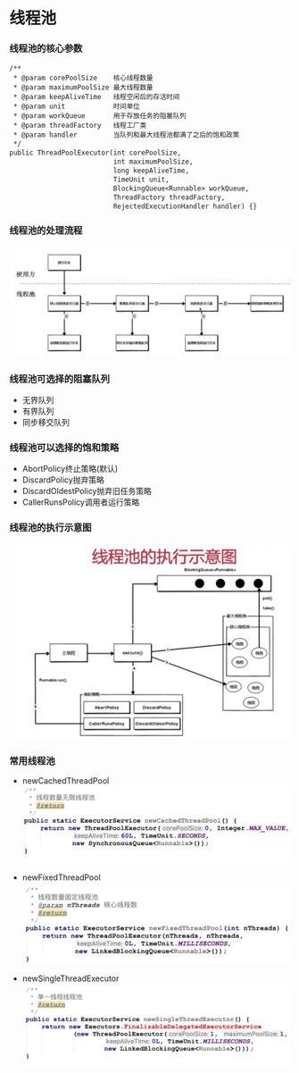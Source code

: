 # 线程池
### 线程池的核心参数
```
/**
 * @param corePoolSize    核心线程数量
 * @param maximumPoolSize 最大线程数量
 * @param keepAliveTime   线程空闲后的存活时间
 * @param unit            时间单位
 * @param workQueue       用于存放任务的阻塞队列
 * @param threadFactory   线程工厂类
 * @param handler         当队列和最大线程池都满了之后的饱和政策
 */
public ThreadPoolExecutor(int corePoolSize, 
                          int maximumPoolSize, 
                          long keepAliveTime, 
                          TimeUnit unit,
                          BlockingQueue<Runnable> workQueue, 
                          ThreadFactory threadFactory,
                          RejectedExecutionHandler handler) {}
```

### 线程池的处理流程
![](.线程池_images/线程池的处理流程.png)

### 线程池可选择的阻塞队列
- 无界队列
- 有界队列
- 同步移交队列

### 线程池可以选择的饱和策略
- AbortPolicy终止策略(默认)
- DiscardPolicy抛弃策略
- DiscardOldestPolicy抛弃旧任务策略
- CallerRunsPolicy调用者运行策略 

### 线程池的执行示意图
![](.线程池_images/线程池的执行示意图.png)

### 常用线程池
- newCachedThreadPool
![](.线程池_images/无线线程池newCachedThreadPool.png)

- newFixedThreadPool
![](.线程池_images/固定线程池newFixedThreadPool.png)

- newSingleThreadExecutor
![](.线程池_images/单一线程线程池newSingleThreadExecutor.png)